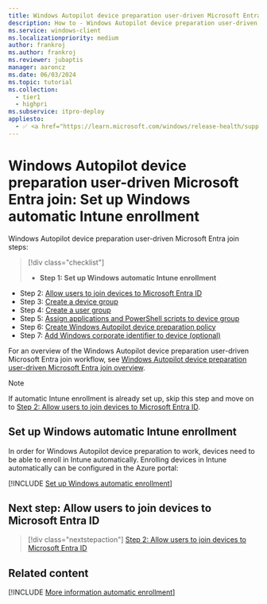 ```yaml
---
title: Windows Autopilot device preparation user-driven Microsoft Entra join - Step 1 of 7 - Set up Windows automatic Intune enrollment
description: How to - Windows Autopilot device preparation user-driven Microsoft Entra join - Step 1 of 7 - Set up Windows automatic Intune enrollment.
ms.service: windows-client
ms.localizationpriority: medium
author: frankroj
ms.author: frankroj
ms.reviewer: jubaptis
manager: aaroncz
ms.date: 06/03/2024
ms.topic: tutorial
ms.collection:
  - tier1
  - highpri
ms.subservice: itpro-deploy
appliesto:
  - ✅ <a href="https://learn.microsoft.com/windows/release-health/supported-versions-windows-client" target="_blank">Windows 11</a>
---
```


# Windows Autopilot device preparation user-driven Microsoft Entra join: Set up Windows automatic Intune enrollment

Windows Autopilot device preparation user-driven Microsoft Entra join steps:

> [!div class="checklist"]
>
> - **Step 1: Set up Windows automatic Intune enrollment**

- Step 2: [Allow users to join devices to Microsoft Entra ID](entra-join-allow-users-to-join.md)
- Step 3: [Create a device group](entra-join-device-group.md)
- Step 4: [Create a user group](entra-join-user-group.md)
- Step 5: [Assign applications and PowerShell scripts to device group](entra-join-assign-apps-scripts.md)
- Step 6: [Create Windows Autopilot device preparation policy](entra-join-autopilot-policy.md)
- Step 7: [Add Windows corporate identifier to device (optional)](entra-join-corporate-identifier.md)

For an overview of the Windows Autopilot device preparation user-driven Microsoft Entra join workflow, see [Windows Autopilot device preparation user-driven Microsoft Entra join overview](entra-join-workflow.md#workflow).

> [!NOTE]
>
> If automatic Intune enrollment is already set up, skip this step and move on to [Step 2: Allow users to join devices to Microsoft Entra ID](entra-join-allow-users-to-join.md).

## Set up Windows automatic Intune enrollment

In order for Windows Autopilot device preparation to work, devices need to be able to enroll in Intune automatically. Enrolling devices in Intune automatically can be configured in the Azure portal:

[!INCLUDE [Set up Windows automatic enrollment](../../../includes/automatic-intune-enrollment.md)]

## Next step: Allow users to join devices to Microsoft Entra ID

> [!div class="nextstepaction"]
> [Step 2: Allow users to join devices to Microsoft Entra ID](entra-join-allow-users-to-join.md)

## Related content

[!INCLUDE [More information automatic enrollment](../../../includes/more-info-automatic-enrollment.md)]
